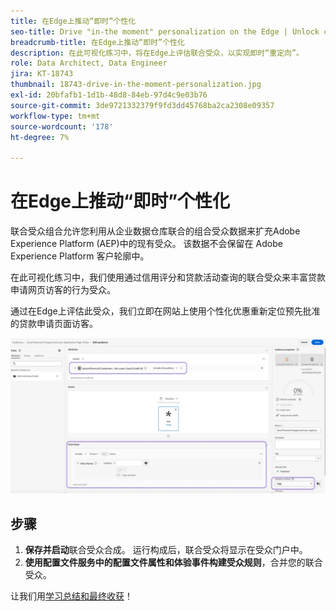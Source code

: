 ```yaml
---
title: 在Edge上推动“即时”个性化
seo-title: Drive "in-the moment" personalization on the Edge | Unlock cross-channel insights with Federated Audience Composition
breadcrumb-title: 在Edge上推动“即时”个性化
description: 在此可视化练习中，将在Edge上评估联合受众，以实现即时“重定向”。
role: Data Architect, Data Engineer
jira: KT-18743
thumbnail: 18743-drive-in-the-moment-personalization.jpg
exl-id: 20bfafb1-1d1b-48d8-84eb-97d4c9e03b76
source-git-commit: 3de9721332379f9fd3dd45768ba2ca2308e09357
workflow-type: tm+mt
source-wordcount: '178'
ht-degree: 7%

---
```


# 在Edge上推动“即时”个性化

联合受众组合允许您利用从企业数据仓库联合的组合受众数据来扩充Adobe Experience Platform (AEP)中的现有受众。 该数据不会保留在 Adobe Experience Platform 客户轮廓中。

在此可视化练习中，我们使用通过信用评分和贷款活动查询的联合受众来丰富贷款申请网页访客的行为受众。

通过在Edge上评估此受众，我们立即在网站上使用个性化优惠重新定位预先批准的贷款申请页面访客。

![边缘受众扩充](assets/edge-audience-enrich.png)

## 步骤

1. **保存并启动**&#x200B;联合受众合成。 运行构成后，联合受众将显示在受众门户中。
2. **使用配置文件服务中的配置文件属性和体验事件构建受众规则**，合并您的联合受众。

让我们用[学习总结和最终收获](conclusion.md)！
